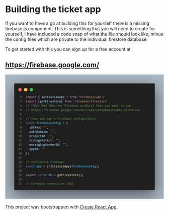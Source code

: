 # Building the ticket app
If you want to have a go at building this for yourself there is a missing firebase.js component. 
This is something that you will need to create for yourself, I have included a code snap of what the file should look like,
minus the config files which are private to the individual firestore database. 

To get started with this you can sign up for a free account at 
## https://firebase.google.com/

<img src="src/img/firebasecodesnap.png" alt="img of code">

This project was bootstrapped with [Create React App](https://github.com/facebook/create-react-app).

